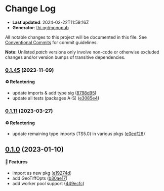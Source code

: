 # Change Log

- **Last updated**: 2024-02-22T11:59:16Z
- **Generator**: [thi.ng/monopub](https://thi.ng/monopub)

All notable changes to this project will be documented in this file.
See [Conventional Commits](https://conventionalcommits.org/) for commit guidelines.

**Note:** Unlisted _patch_ versions only involve non-code or otherwise excluded changes
and/or version bumps of transitive dependencies.

### [0.1.45](https://github.com/thi-ng/umbrella/tree/@thi.ng/pixel-io-geotiff@0.1.45) (2023-11-09)

#### ♻️ Refactoring

- update imports & add type sig ([8798d95](https://github.com/thi-ng/umbrella/commit/8798d95))
- update all tests (packages A-S) ([e3085e4](https://github.com/thi-ng/umbrella/commit/e3085e4))

### [0.1.11](https://github.com/thi-ng/umbrella/tree/@thi.ng/pixel-io-geotiff@0.1.11) (2023-03-27)

#### ♻️ Refactoring

- update remaining type imports (TS5.0) in various pkgs ([e0edf26](https://github.com/thi-ng/umbrella/commit/e0edf26))

## [0.1.0](https://github.com/thi-ng/umbrella/tree/@thi.ng/pixel-io-geotiff@0.1.0) (2023-01-10)

#### 🚀 Features

- import as new pkg ([e19274d](https://github.com/thi-ng/umbrella/commit/e19274d))
- add GeoTiffOpts ([b30ae17](https://github.com/thi-ng/umbrella/commit/b30ae17))
- add worker pool support ([449ecfc](https://github.com/thi-ng/umbrella/commit/449ecfc))

